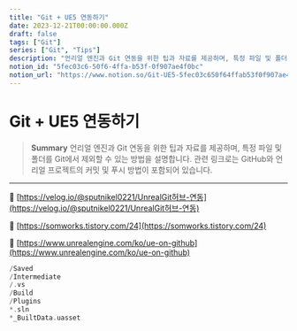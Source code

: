 ```yaml
---
title: "Git + UE5 연동하기"
date: 2023-12-21T00:00:00.000Z
draft: false
tags: ["Git"]
series: ["Git", "Tips"]
description: "언리얼 엔진과 Git 연동을 위한 팁과 자료를 제공하며, 특정 파일 및 폴더를 Git에서 제외할 수 있는 방법을 설명합니다. 관련 링크로는 GitHub와 언리얼 프로젝트의 커밋 및 푸시 방법이 포함되어 있습니다."
notion_id: "5fec03c6-50f6-4ffa-b53f-0f907ae4f0bc"
notion_url: "https://www.notion.so/Git-UE5-5fec03c650f64ffab53f0f907ae4f0bc"
---
```


# Git + UE5 연동하기

> **Summary**
> 언리얼 엔진과 Git 연동을 위한 팁과 자료를 제공하며, 특정 파일 및 폴더를 Git에서 제외할 수 있는 방법을 설명합니다. 관련 링크로는 GitHub와 언리얼 프로젝트의 커밋 및 푸시 방법이 포함되어 있습니다.

---

🔗 [https://velog.io/@sputnikel0221/UnrealGit허브-연동](https://velog.io/@sputnikel0221/UnrealGit허브-연동)

🔗 [https://somworks.tistory.com/24](https://somworks.tistory.com/24)

🔗 [https://www.unrealengine.com/ko/ue-on-github](https://www.unrealengine.com/ko/ue-on-github)

```c++
/Saved
/Intermediate
/.vs
/Build
/Plugins
*.sln
*_BuiltData.uasset
```


